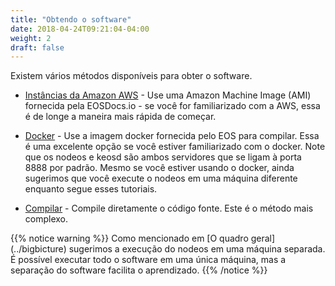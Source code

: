 ```yaml
---
title: "Obtendo o software"
date: 2018-04-24T09:21:04-04:00
weight: 2
draft: false
---
```


Existem vários métodos disponíveis para obter o software. 

* [Instâncias da Amazon AWS](amazonaws) - Use uma Amazon Machine Image (AMI) fornecida pela EOSDocs.io - se você for familiarizado com a AWS, essa é de longe a maneira mais rápida de começar. 

* [Docker](docker) - Use a imagem docker fornecida pelo EOS para compilar. Essa é uma excelente opção se você estiver familiarizado com o docker. Note que os nodeos e keosd são ambos servidores que se ligam à porta 8888 por padrão. Mesmo se você estiver usando o docker, ainda sugerimos que você execute o nodeos em uma máquina diferente enquanto segue esses tutoriais.

* [Compilar](compile) - Compile diretamente o código fonte. Este é o método mais complexo. 


{{% notice warning %}}
Como mencionado em [O quadro geral] (../bigbicture) sugerimos a execução do nodeos em uma máquina separada. É possível executar todo o software em uma única máquina, mas a separação do software facilita o aprendizado. 
{{% /notice %}}
